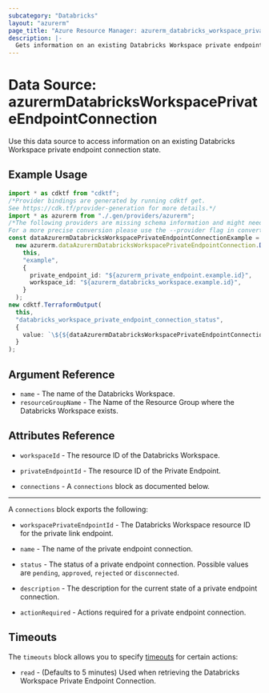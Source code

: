 ```yaml
---
subcategory: "Databricks"
layout: "azurerm"
page_title: "Azure Resource Manager: azurerm_databricks_workspace_private_endpoint_connection"
description: |-
  Gets information on an existing Databricks Workspace private endpoint connection state
---
```


# Data Source: azurermDatabricksWorkspacePrivateEndpointConnection

Use this data source to access information on an existing Databricks Workspace private endpoint connection state.

## Example Usage

```typescript
import * as cdktf from "cdktf";
/*Provider bindings are generated by running cdktf get.
See https://cdk.tf/provider-generation for more details.*/
import * as azurerm from "./.gen/providers/azurerm";
/*The following providers are missing schema information and might need manual adjustments to synthesize correctly: azurerm.
For a more precise conversion please use the --provider flag in convert.*/
const dataAzurermDatabricksWorkspacePrivateEndpointConnectionExample =
  new azurerm.dataAzurermDatabricksWorkspacePrivateEndpointConnection.DataAzurermDatabricksWorkspacePrivateEndpointConnection(
    this,
    "example",
    {
      private_endpoint_id: "${azurerm_private_endpoint.example.id}",
      workspace_id: "${azurerm_databricks_workspace.example.id}",
    }
  );
new cdktf.TerraformOutput(
  this,
  "databricks_workspace_private_endpoint_connection_status",
  {
    value: `\${${dataAzurermDatabricksWorkspacePrivateEndpointConnectionExample.connections}.0.status}`,
  }
);

```

## Argument Reference

* `name` - The name of the Databricks Workspace.
* `resourceGroupName` - The Name of the Resource Group where the Databricks Workspace exists.

## Attributes Reference

*   `workspaceId` - The resource ID of the Databricks Workspace.

*   `privateEndpointId` - The resource ID of the Private Endpoint.

*   `connections` - A `connections` block as documented below.

***

A `connections` block exports the following:

*   `workspacePrivateEndpointId` - The Databricks Workspace resource ID for the private link endpoint.

*   `name` - The name of the private endpoint connection.

*   `status` - The status of a private endpoint connection. Possible values are `pending`, `approved`, `rejected` or `disconnected`.

*   `description` - The description for the current state of a private endpoint connection.

*   `actionRequired` - Actions required for a private endpoint connection.

## Timeouts

The `timeouts` block allows you to specify [timeouts](https://www.terraform.io/language/resources/syntax#operation-timeouts) for certain actions:

* `read` - (Defaults to 5 minutes) Used when retrieving the Databricks Workspace Private Endpoint Connection.
